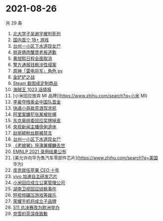 # 2021-08-26

共 29 条

<!-- BEGIN -->
<!-- 最后更新时间 Thu Aug 26 2021 19:10:40 GMT+0800 (China Standard Time) -->

1. [北大学子吴谢宇被判死刑](https://www.zhihu.com/search?q=吴谢宇)
1. [国内首个 18+ 游戏](https://www.zhihu.com/search?q=光与夜之恋)
1. [台州一小区下水道现女尸](https://www.zhihu.com/search?q=台州女尸)
1. [胖哥俩肉蟹煲老板道歉](https://www.zhihu.com/search?q=胖哥俩肉蟹煲)
1. [黄旭熙日程全面取消](https://www.zhihu.com/search?q=黄旭熙)
1. [警方通报钱枫涉性侵案](https://www.zhihu.com/search?q=钱枫)
1. [原神「雷电将军」角色 pv](https://www.zhihu.com/search?q=原神)
1. [金铲铲之战](https://www.zhihu.com/search?q=金铲铲之战,金铲铲,云顶之弈手游)
1. [Steam 截图成定制商品](https://www.zhihu.com/search?q=steam)
1. [海贼王 1023 话情报](https://www.zhihu.com/search?q=海贼王)
1. [小米回应放弃 MI 品牌](https://www.zhihu.com/search?q=小米 MI)
1. [李豪夺残奥会中国队首金](https://www.zhihu.com/search?q=李豪)
1. [快递小哥故意酒驾求抓](https://www.zhihu.com/search?q=快递小哥)
1. [阿里案嫌犯张某被批捕](https://www.zhihu.com/search?q=阿里张某)
1. [东京奥组委回应奖牌掉皮](https://www.zhihu.com/search?q=奖牌掉皮)
1. [央视新闻主播徐俐退休](https://www.zhihu.com/search?q=徐俐)
1. [赵丽颖粉丝群被禁言](https://www.zhihu.com/search?q=赵丽颖粉丝群)
1. [台州一小区下水道现女尸](https://www.zhihu.com/search?q=台州女尸)
1. [《老娘舅》导演屠耀麟去世](https://www.zhihu.com/search?q=屠耀麟)
1. [EMNLP 2021 录用结果公布](https://www.zhihu.com/search?q=EMNLP)
1. [美允许向华为售汽车零部件芯片](https://www.zhihu.com/search?q=美国 华为)
1. [库克就任苹果 CEO 十年](https://www.zhihu.com/search?q=库克)
1. [vivo 加速自主研发芯片](https://www.zhihu.com/search?q=vivo芯片)
1. [小米回应成立公寓管理公司](https://www.zhihu.com/search?q=小米公寓)
1. [湖南卫视回应钱枫事件](https://www.zhihu.com/search?q=湖南卫视回应)
1. [短视频碾压游戏等娱乐](https://www.zhihu.com/search?q=短视频)
1. [荣耀手机将成立子品牌](https://www.zhihu.com/search?q=星耀)
1. [S11 总决赛改为欧洲举办](https://www.zhihu.com/search?q=s11全球总决赛)
1. [奈雪的茶深夜致歉](https://www.zhihu.com/search?q=奈雪的茶)

<!-- END -->
